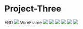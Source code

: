 # Project-Three
ERD
<img src ="/Users/donovan/GA/Project-Three/Screen Shot 2018-04-30 at 12.08.28 PM.png">
WireFrame
<img src="/Users/donovan/GA/Project-Three/Screen Shot 2018-04-30 at 12.09.42 PM.png">
<img src="/Users/donovan/GA/Project-Three/Screen Shot 2018-04-30 at 12.09.57 PM.png">
<img src="/Users/donovan/GA/Project-Three/Screen Shot 2018-04-30 at 12.10.09 PM.png">
<img src="/Users/donovan/GA/Project-Three/Screen Shot 2018-04-30 at 12.10.18 PM.png">
<img src="/Users/donovan/GA/Project-Three/Screen Shot 2018-04-30 at 12.10.29 PM.png">
<img src="/Users/donovan/GA/Project-Three/Screen Shot 2018-04-30 at 12.10.35 PM.png">